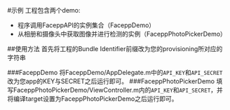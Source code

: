 #示例
工程包含两个demo:

- 程序调用FaceppAPI的实例集合（FaceppDemo）
- 从相册和摄像头中获取图像并进行检测的实例（FaceppPhotoPickerDemo）

##使用方法
首先将工程的Bundle Identifier前缀改为您的provisioning所对应的字符串

###FaceppDemo
将FaceppDemo/AppDelegate.m中的`API_KEY`和`API_SECRET`改为您app的KEY与SECRET之后运行即可。
###FaceppPhotoPickerDemo
填写FaceppPhotoPickerDemo/ViewController.m内的`API_KEY`和`API_SECRET`，并将编译target设置为FaceppPhotoPickerDemo之后运行即可。